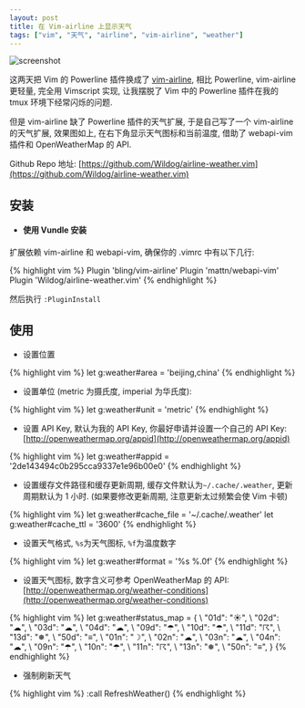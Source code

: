 ```yaml
---
layout: post
title: 在 Vim-airline 上显示天气
tags: ["vim", "天气", "airline", "vim-airline", "weather"]
---
```


![screenshot](http://7xqhhm.com1.z0.glb.clouddn.com/images/airline-weather-vim-screenshot.png)

这两天把 Vim 的 Powerline 插件换成了 [vim-airline](https://github.com/bling/vim-airline), 相比 Powerline, vim-airline 更轻量, 完全用 Vimscript 实现, 让我摆脱了 Vim 中的 Powerline 插件在我的 tmux 环境下经常闪烁的问题.

但是 vim-airline 缺了 Powerline 插件的天气扩展, 于是自己写了一个 vim-airline 的天气扩展, 效果图如上, 在右下角显示天气图标和当前温度, 借助了 webapi-vim 插件和 OpenWeatherMap 的 API.

Github Repo 地址: [https://github.com/Wildog/airline-weather.vim](https://github.com/Wildog/airline-weather.vim)

## 安装

* #### 使用 Vundle 安装

扩展依赖 vim-airline 和 webapi-vim, 确保你的 .vimrc 中有以下几行:

{% highlight vim %}
Plugin 'bling/vim-airline'
Plugin 'mattn/webapi-vim'
Plugin 'Wildog/airline-weather.vim'
{% endhighlight %}

然后执行 `:PluginInstall`

## 使用

* 设置位置

{% highlight vim %}
let g:weather#area = 'beijing,china'
{% endhighlight %}

* 设置单位 (metric 为摄氏度, imperial 为华氏度):

{% highlight vim %}
let g:weather#unit = 'metric'
{% endhighlight %}

* 设置 API Key, 默认为我的 API Key, 你最好申请并设置一个自己的 API Key: [http://openweathermap.org/appid](http://openweathermap.org/appid)

{% highlight vim %}
let g:weather#appid = '2de143494c0b295cca9337e1e96b00e0'
{% endhighlight %}

* 设置缓存文件路径和缓存更新周期, 缓存文件默认为`~/.cache/.weather`, 更新周期默认为 1 小时. (如果要修改更新周期, 注意更新太过频繁会使 Vim 卡顿)

{% highlight vim %}
let g:weather#cache_file = '~/.cache/.weather'
let g:weather#cache_ttl = '3600'
{% endhighlight %}

* 设置天气格式, `%s`为天气图标, `%f`为温度数字

{% highlight vim %}
let g:weather#format = '%s %.0f'
{% endhighlight %}

* 设置天气图标, 数字含义可参考 OpenWeatherMap 的 API: [http://openweathermap.org/weather-conditions](http://openweathermap.org/weather-conditions)

{% highlight vim %}
let g:weather#status_map = {
\ "01d": "☀",
\ "02d": "☁",
\ "03d": "☁",
\ "04d": "☁",
\ "09d": "☂",
\ "10d": "☂",
\ "11d": "☈",
\ "13d": "❅",
\ "50d": "≡",
\ "01n": "☽",
\ "02n": "☁",
\ "03n": "☁",
\ "04n": "☁",
\ "09n": "☂",
\ "10n": "☂",
\ "11n": "☈",
\ "13n": "❅",
\ "50n": "≡",
\}
{% endhighlight %}

* 强制刷新天气

{% highlight vim %}
:call RefreshWeather()
{% endhighlight %}
